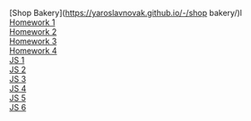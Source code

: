 [Shop Bakery](https://yaroslavnovak.github.io/-/shop bakery/)l<br>
[Homework 1](https://yaroslavnovak.github.io/-/genius-homework-1/)<br>
[Homework 2](https://yaroslavnovak.github.io/-/genius-homework-2/)<br>
[Homework 3](https://yaroslavnovak.github.io/-/genius-homework-3/)<br>
[Homework 4](https://yaroslavnovak.github.io/-/genius-homework-4/)<br>
[JS 1](https://yaroslavnovak.github.io/-/HomeWork/Lesson_2/js/script.js)<br>
[JS 2](https://yaroslavnovak.github.io/-/HomeWork/Lesson_3/js/script.js)<br>
[JS 3](https://yaroslavnovak.github.io/-/HomeWork/Lesson_4/js/script.js)<br>
[JS 4](https://yaroslavnovak.github.io/-/HomeWork/Lesson_5/js/script.js)<br>
[JS 5](https://yaroslavnovak.github.io/-/HomeWork/Lesson_6/js/script.js)<br>
[JS 6](https://yaroslavnovak.github.io/-/HomeWork/Lesson_7/js/script.js)<br>
